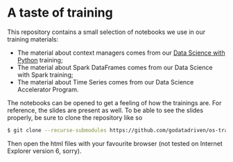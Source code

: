 A taste of training
===================

This repository contains a small selection of notebooks we use in our training materials:

- The material about context managers comes from our [Data Science with Python] training;
- The material about Spark DataFrames comes from our Data Science with Spark training;
- The material about Time Series comes from our Data Science Accelerator Program.

The notebooks can be opened to get a feeling of how the trainings are. For reference, the slides
are present as well. To be able to see the slides properly, be sure to clone the repository like so

```sh
$ git clone --recurse-submodules https://github.com/godatadriven/os-training-materials
```

Then open the html files with your favourite browser (not tested on Internet Explorer version 6,
sorry).

[Data Science with Python]: https://training.xebia.com/data-science/data-science-with-python
[Data Science with Spark]: https://training.xebia.com/data-science/data-science-with-spark
